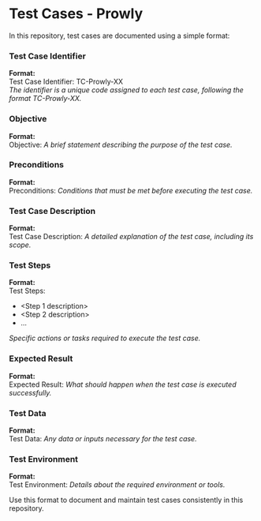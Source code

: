 # Test Cases - Prowly

In this repository, test cases are documented using a simple format:

### Test Case Identifier
**Format:**\
Test Case Identifier: TC-Prowly-XX\
_The identifier is a unique code assigned to each test case, following the format TC-Prowly-XX._

### Objective
**Format:**\
Objective: <Test case objective>
_A brief statement describing the purpose of the test case._

### Preconditions
**Format:**\
Preconditions: <List of prerequisites>
_Conditions that must be met before executing the test case._

### Test Case Description
**Format:**\
Test Case Description: <Detailed description>
_A detailed explanation of the test case, including its scope._

### Test Steps
**Format:**\
Test Steps:
- <Step 1 description>
- <Step 2 description>
- ...

_Specific actions or tasks required to execute the test case._

### Expected Result
**Format:**\
Expected Result: <Description of expected outcome>
_What should happen when the test case is executed successfully._

### Test Data
**Format:**\
Test Data: <Relevant data>
_Any data or inputs necessary for the test case._

### Test Environment
**Format:**\
Test Environment: <Environment details>
_Details about the required environment or tools._

Use this format to document and maintain test cases consistently in this repository.